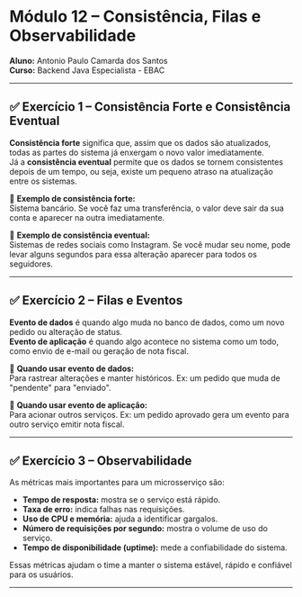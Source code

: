 
# Módulo 12 – Consistência, Filas e Observabilidade

**Aluno:** Antonio Paulo Camarda dos Santos  
**Curso:** Backend Java Especialista - EBAC  

---

## ✅ Exercício 1 – Consistência Forte e Consistência Eventual

**Consistência forte** significa que, assim que os dados são atualizados, todas as partes do sistema já enxergam o novo valor imediatamente.  
Já a **consistência eventual** permite que os dados se tornem consistentes depois de um tempo, ou seja, existe um pequeno atraso na atualização entre os sistemas.

🔹 **Exemplo de consistência forte:**  
Sistema bancário. Se você faz uma transferência, o valor deve sair da sua conta e aparecer na outra imediatamente.

🔹 **Exemplo de consistência eventual:**  
Sistemas de redes sociais como Instagram. Se você mudar seu nome, pode levar alguns segundos para essa alteração aparecer para todos os seguidores.

---

## ✅ Exercício 2 – Filas e Eventos

**Evento de dados** é quando algo muda no banco de dados, como um novo pedido ou alteração de status.  
**Evento de aplicação** é quando algo acontece no sistema como um todo, como envio de e-mail ou geração de nota fiscal.

🔸 **Quando usar evento de dados:**  
Para rastrear alterações e manter históricos. Ex: um pedido que muda de "pendente" para "enviado".

🔸 **Quando usar evento de aplicação:**  
Para acionar outros serviços. Ex: um pedido aprovado gera um evento para outro serviço emitir nota fiscal.

---

## ✅ Exercício 3 – Observabilidade

As métricas mais importantes para um microsserviço são:

- **Tempo de resposta:** mostra se o serviço está rápido.
- **Taxa de erro:** indica falhas nas requisições.
- **Uso de CPU e memória:** ajuda a identificar gargalos.
- **Número de requisições por segundo:** mostra o volume de uso do serviço.
- **Tempo de disponibilidade (uptime):** mede a confiabilidade do sistema.

Essas métricas ajudam o time a manter o sistema estável, rápido e confiável para os usuários.

---

